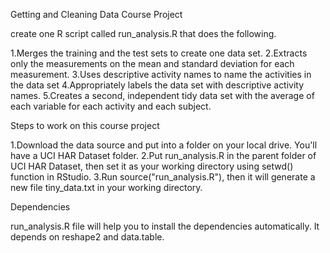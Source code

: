 Getting and Cleaning Data
Course Project

 create one R script called run_analysis.R that does the following.

  1.Merges the training and the test sets to create one data set.
  2.Extracts only the measurements on the mean and standard deviation for each measurement.
  3.Uses descriptive activity names to name the activities in the data set
  4.Appropriately labels the data set with descriptive activity names.
  5.Creates a second, independent tidy data set with the average of each variable for each activity and each subject.

Steps to work on this course project

  1.Download the data source and put into a folder on your local drive. You'll have a UCI HAR Dataset folder.
  2.Put run_analysis.R in the parent folder of UCI HAR Dataset, then set it as your working directory using setwd() function in RStudio.
  3.Run source("run_analysis.R"), then it will generate a new file tiny_data.txt in your working directory.

Dependencies

run_analysis.R file will help you to install the dependencies automatically. It depends on reshape2 and data.table. 
